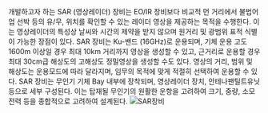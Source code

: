  개발하고자 하는 SAR (영상레이더) 장비는 EO/IR 장비보다 비교적 먼 거리에서 불법어업 선박 등의 유/무, 위치를 확인할 수 있는 레이더 영상을 제공하는 목적을 수행한다. 이는 영상레이더의 특성상 날씨와 시간의 제약을 받지 않으며 원거리 및 광범위 표적 식별이 가능한 장점이 있다. SAR 장비는 Ku-밴드 (16GHz)로 운용되며, 기체 운용 고도 1600m 이상일 경우 최대 10km 거리까지 영상을 생성할 수 있고, 근거리로 운용할 경우 최대 30cm급 해상도의 고해상도 정밀영상을 생성할 수도 있다. 영상의 거리, 범위 및 해상도는 운용모드에 따라 달라지며, 임무의 목적에 맞게 적절히 선택하여 운용할 수 있다. SAR 장비는 무인기 기체 Bay 내부에 장착되며, 영상레이더 장치, 안테나팬틸트유닛 등으로 세부 구성된다. 이는 탑재될 무인기의 원활한 운항을 고려하여 크기, 중량, 소모전력 등을 종합적으로 고려하여 설계된다. 
![SAR장비](https://user-images.githubusercontent.com/96463971/146885659-afd4f538-89cc-4de2-863b-921544960420.png)
